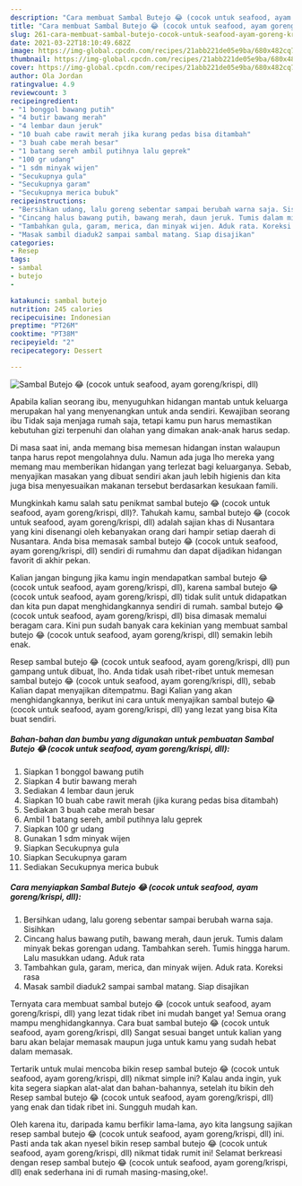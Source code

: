 ```yaml
---
description: "Cara membuat Sambal Butejo 😂 (cocok untuk seafood, ayam goreng/krispi, dll) yang nikmat Untuk Jualan"
title: "Cara membuat Sambal Butejo 😂 (cocok untuk seafood, ayam goreng/krispi, dll) yang nikmat Untuk Jualan"
slug: 261-cara-membuat-sambal-butejo-cocok-untuk-seafood-ayam-goreng-krispi-dll-yang-nikmat-untuk-jualan
date: 2021-03-22T18:10:49.682Z
image: https://img-global.cpcdn.com/recipes/21abb221de05e9ba/680x482cq70/sambal-butejo-😂-cocok-untuk-seafood-ayam-gorengkrispi-dll-foto-resep-utama.jpg
thumbnail: https://img-global.cpcdn.com/recipes/21abb221de05e9ba/680x482cq70/sambal-butejo-😂-cocok-untuk-seafood-ayam-gorengkrispi-dll-foto-resep-utama.jpg
cover: https://img-global.cpcdn.com/recipes/21abb221de05e9ba/680x482cq70/sambal-butejo-😂-cocok-untuk-seafood-ayam-gorengkrispi-dll-foto-resep-utama.jpg
author: Ola Jordan
ratingvalue: 4.9
reviewcount: 3
recipeingredient:
- "1 bonggol bawang putih"
- "4 butir bawang merah"
- "4 lembar daun jeruk"
- "10 buah cabe rawit merah jika kurang pedas bisa ditambah"
- "3 buah cabe merah besar"
- "1 batang sereh ambil putihnya lalu geprek"
- "100 gr udang"
- "1 sdm minyak wijen"
- "Secukupnya gula"
- "Secukupnya garam"
- "Secukupnya merica bubuk"
recipeinstructions:
- "Bersihkan udang, lalu goreng sebentar sampai berubah warna saja. Sisihkan"
- "Cincang halus bawang putih, bawang merah, daun jeruk. Tumis dalam minyak bekas gorengan udang. Tambahkan sereh. Tumis hingga harum. Lalu masukkan udang. Aduk rata"
- "Tambahkan gula, garam, merica, dan minyak wijen. Aduk rata. Koreksi rasa"
- "Masak sambil diaduk2 sampai sambal matang. Siap disajikan"
categories:
- Resep
tags:
- sambal
- butejo
- 

katakunci: sambal butejo  
nutrition: 245 calories
recipecuisine: Indonesian
preptime: "PT26M"
cooktime: "PT38M"
recipeyield: "2"
recipecategory: Dessert

---
```



![Sambal Butejo 😂 (cocok untuk seafood, ayam goreng/krispi, dll)](https://img-global.cpcdn.com/recipes/21abb221de05e9ba/680x482cq70/sambal-butejo-😂-cocok-untuk-seafood-ayam-gorengkrispi-dll-foto-resep-utama.jpg)

Apabila kalian seorang ibu, menyuguhkan hidangan mantab untuk keluarga merupakan hal yang menyenangkan untuk anda sendiri. Kewajiban seorang ibu Tidak saja menjaga rumah saja, tetapi kamu pun harus memastikan kebutuhan gizi terpenuhi dan olahan yang dimakan anak-anak harus sedap.

Di masa  saat ini, anda memang bisa memesan hidangan instan walaupun tanpa harus repot mengolahnya dulu. Namun ada juga lho mereka yang memang mau memberikan hidangan yang terlezat bagi keluarganya. Sebab, menyajikan masakan yang dibuat sendiri akan jauh lebih higienis dan kita juga bisa menyesuaikan makanan tersebut berdasarkan kesukaan famili. 



Mungkinkah kamu salah satu penikmat sambal butejo 😂 (cocok untuk seafood, ayam goreng/krispi, dll)?. Tahukah kamu, sambal butejo 😂 (cocok untuk seafood, ayam goreng/krispi, dll) adalah sajian khas di Nusantara yang kini disenangi oleh kebanyakan orang dari hampir setiap daerah di Nusantara. Anda bisa memasak sambal butejo 😂 (cocok untuk seafood, ayam goreng/krispi, dll) sendiri di rumahmu dan dapat dijadikan hidangan favorit di akhir pekan.

Kalian jangan bingung jika kamu ingin mendapatkan sambal butejo 😂 (cocok untuk seafood, ayam goreng/krispi, dll), karena sambal butejo 😂 (cocok untuk seafood, ayam goreng/krispi, dll) tidak sulit untuk didapatkan dan kita pun dapat menghidangkannya sendiri di rumah. sambal butejo 😂 (cocok untuk seafood, ayam goreng/krispi, dll) bisa dimasak memalui beragam cara. Kini pun sudah banyak cara kekinian yang membuat sambal butejo 😂 (cocok untuk seafood, ayam goreng/krispi, dll) semakin lebih enak.

Resep sambal butejo 😂 (cocok untuk seafood, ayam goreng/krispi, dll) pun gampang untuk dibuat, lho. Anda tidak usah ribet-ribet untuk memesan sambal butejo 😂 (cocok untuk seafood, ayam goreng/krispi, dll), sebab Kalian dapat menyajikan ditempatmu. Bagi Kalian yang akan menghidangkannya, berikut ini cara untuk menyajikan sambal butejo 😂 (cocok untuk seafood, ayam goreng/krispi, dll) yang lezat yang bisa Kita buat sendiri.

<!--inarticleads1-->

##### Bahan-bahan dan bumbu yang digunakan untuk pembuatan Sambal Butejo 😂 (cocok untuk seafood, ayam goreng/krispi, dll):

1. Siapkan 1 bonggol bawang putih
1. Siapkan 4 butir bawang merah
1. Sediakan 4 lembar daun jeruk
1. Siapkan 10 buah cabe rawit merah (jika kurang pedas bisa ditambah)
1. Sediakan 3 buah cabe merah besar
1. Ambil 1 batang sereh, ambil putihnya lalu geprek
1. Siapkan 100 gr udang
1. Gunakan 1 sdm minyak wijen
1. Siapkan Secukupnya gula
1. Siapkan Secukupnya garam
1. Sediakan Secukupnya merica bubuk




<!--inarticleads2-->

##### Cara menyiapkan Sambal Butejo 😂 (cocok untuk seafood, ayam goreng/krispi, dll):

1. Bersihkan udang, lalu goreng sebentar sampai berubah warna saja. Sisihkan
1. Cincang halus bawang putih, bawang merah, daun jeruk. Tumis dalam minyak bekas gorengan udang. Tambahkan sereh. Tumis hingga harum. Lalu masukkan udang. Aduk rata
1. Tambahkan gula, garam, merica, dan minyak wijen. Aduk rata. Koreksi rasa
1. Masak sambil diaduk2 sampai sambal matang. Siap disajikan




Ternyata cara membuat sambal butejo 😂 (cocok untuk seafood, ayam goreng/krispi, dll) yang lezat tidak ribet ini mudah banget ya! Semua orang mampu menghidangkannya. Cara buat sambal butejo 😂 (cocok untuk seafood, ayam goreng/krispi, dll) Sangat sesuai banget untuk kalian yang baru akan belajar memasak maupun juga untuk kamu yang sudah hebat dalam memasak.

Tertarik untuk mulai mencoba bikin resep sambal butejo 😂 (cocok untuk seafood, ayam goreng/krispi, dll) nikmat simple ini? Kalau anda ingin, yuk kita segera siapkan alat-alat dan bahan-bahannya, setelah itu bikin deh Resep sambal butejo 😂 (cocok untuk seafood, ayam goreng/krispi, dll) yang enak dan tidak ribet ini. Sungguh mudah kan. 

Oleh karena itu, daripada kamu berfikir lama-lama, ayo kita langsung sajikan resep sambal butejo 😂 (cocok untuk seafood, ayam goreng/krispi, dll) ini. Pasti anda tak akan nyesel bikin resep sambal butejo 😂 (cocok untuk seafood, ayam goreng/krispi, dll) nikmat tidak rumit ini! Selamat berkreasi dengan resep sambal butejo 😂 (cocok untuk seafood, ayam goreng/krispi, dll) enak sederhana ini di rumah masing-masing,oke!.

